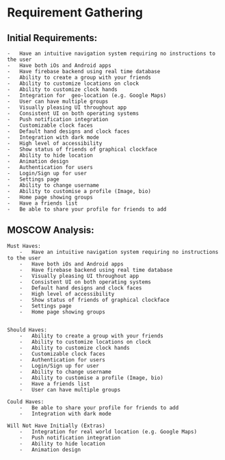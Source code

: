 # Requirement Gathering

## Initial Requirements:

	-	Have an intuitive navigation system requiring no instructions to the user
	-	Have both iOs and Android apps
	-	Have firebase backend using real time database
	-	Ability to create a group with your friends
	-	Ability to customize locations on clock
	-	Ability to customize clock hands
	-	Integration for  geo-location (e.g. Google Maps)
	-	User can have multiple groups 
	-	Visually pleasing UI throughout app
	-	Consistent UI on both operating systems
	-	Push notification integration
	-	Customizable clock faces
	- 	Default hand designs and clock faces
	-	Integration with dark mode
	-	High level of accessibility
	-	Show status of friends of graphical clockface
	-	Ability to hide location
	-	Animation design
	-	Authentication for users
	-	Login/Sign up for user
	-	Settings page
  	-   Ability to change username
  	-   Ability to customise a profile (Image, bio)
  	-   Home page showing groups
  	-   Have a friends list
  	-   Be able to share your profile for friends to add


## MOSCOW Analysis:

	Must Haves:		
		-	Have an intuitive navigation system requiring no instructions to the user
		-	Have both iOs and Android apps
		-	Have firebase backend using real time database
		-	Visually pleasing UI throughout app
		-	Consistent UI on both operating systems
		- 	Default hand designs and clock faces
		-	High level of accessibility
		-	Show status of friends of graphical clockface
		-	Settings page
		-   Home page showing groups


	Should Haves:
		-	Ability to create a group with your friends
		-	Ability to customize locations on clock
		-	Ability to customize clock hands
		-	Customizable clock faces
		-	Authentication for users
		-	Login/Sign up for user
		-   Ability to change username
      	-   Ability to customise a profile (Image, bio)
      	-   Have a friends list
      	-   User can have multiple groups 

	Could Haves:
		-	Be able to share your profile for friends to add
		-	Integration with dark mode

	Will Not Have Initially (Extras)
		-	Integration for real world location (e.g. Google Maps)
		-	Push notification integration
		-	Ability to hide location
		-	Animation design
